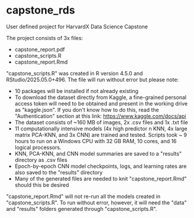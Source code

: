 # capstone_rds
User defined project for HarvardX Data Science Capstone

The project consists of 3x files:

- capstone_report.pdf
- capstone_scripts.R
- capstone_report.Rmd

"capstone_scripts.R" was created in R version 4.5.0 and RStudio/2025.05.0+496. The file will run without error but please note:

- 10 packages will be installed if not already existing
- To download the dataset directly from Kaggle, a fine-grained personal access token will need to be obtained and present in the working drive as "kaggle.json". If you don't know how to do this, read the "Authentication" section at this link: https://www.kaggle.com/docs/api
- The dataset consists of ~160 MB of images, 2x .csv files and 1x .txt file
- 11 computationally intensive models (4x high predictor n KNN, 4x large matrix PCA-KNN, and 3x CNN) are trained and tested. Scripts took ~ 9 hours to run on a Windows CPU with 32 GB RAM, 10 cores, and 16 logical processors.
- KNN, PCA-KNN, and CNN model summaries are saved to a "results" directory as .csv files
- Epoch-by-epoch CNN model checkpoints, logs, and learning rates are also saved to the "results" directory
- Many of the generated files are needed to knit "capstone_report.Rmd" should this be desired

"capstone_report.Rmd" will not re-run all the models created in "capstone_scripts.R". To run without error, however, it will need the "data" and "results" folders generated through "capstone_scripts.R". 
